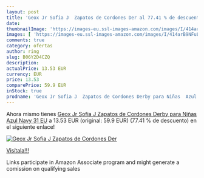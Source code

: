 ```yaml
---
layout: post
title: 'Geox Jr Sofia J  Zapatos de Cordones Der al 77.41 % de descuento'
date: 
thumbnailImage: 'https://images-eu.ssl-images-amazon.com/images/I/414arB9NFuL._SL200_.jpg'
images: [ 'https://images-eu.ssl-images-amazon.com/images/I/414arB9NFuL._SL200_.jpg' ]
comments: true
category: ofertas
author: ring
slug: B06Y2D4CZQ
description:
actualPrice: 13.53 EUR
currency: EUR
price: 13.53
comparePrice: 59.9 EUR
inStock: true
prodname: 'Geox Jr Sofia J  Zapatos de Cordones Derby para Niñas  Azul  Navy   31 EU'
---
```


Ahora mismo tienes [Geox Jr Sofia J  Zapatos de Cordones Derby para Niñas  Azul  Navy   31 EU](https://www.amazon.es/dp/B06Y2D4CZQ/?tag=tolees-21) a 13.53 EUR (original: 59.9 EUR) (77.41 %  de descuento) en el siguiente enlace!

[![Geox Jr Sofia J  Zapatos de Cordones Der](https://images-eu.ssl-images-amazon.com/images/I/414arB9NFuL._SL200_.jpg)](https://www.amazon.es/dp/B06Y2D4CZQ/?tag=tolees-21)

[Visítala!!!](https://www.amazon.es/dp/B06Y2D4CZQ/?tag=tolees-21)

Links participate in Amazon Associate program and might generate a comission on qualifying sales
